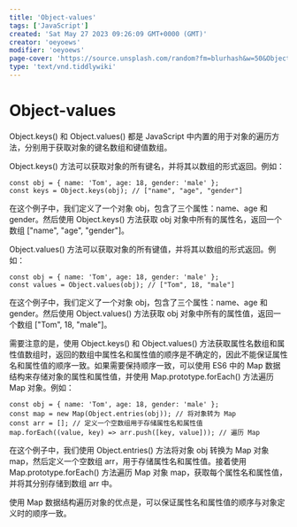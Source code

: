 ```yaml
---
title: 'Object-values'
tags: ['JavaScript']
created: 'Sat May 27 2023 09:26:09 GMT+0000 (GMT)'
creator: 'oeyoews'
modifier: 'oeyoews'
page-cover: 'https://source.unsplash.com/random?fm=blurhash&w=50&Object-values'
type: 'text/vnd.tiddlywiki'
---
```


# Object-values

Object.keys() 和 Object.values() 都是 JavaScript 中内置的用于对象的遍历方法，分别用于获取对象的键名数组和键值数组。

Object.keys() 方法可以获取对象的所有键名，并将其以数组的形式返回。例如：

```
const obj = { name: 'Tom', age: 18, gender: 'male' };
const keys = Object.keys(obj); // ["name", "age", "gender"]
```

在这个例子中，我们定义了一个对象 obj，包含了三个属性：name、age 和 gender。然后使用 Object.keys() 方法获取 obj 对象中所有的属性名，返回一个数组 ["name", "age", "gender"]。

Object.values() 方法可以获取对象的所有键值，并将其以数组的形式返回。例如：

```
const obj = { name: 'Tom', age: 18, gender: 'male' };
const values = Object.values(obj); // ["Tom", 18, "male"]
```

在这个例子中，我们定义了一个对象 obj，包含了三个属性：name、age 和 gender。然后使用 Object.values() 方法获取 obj 对象中所有的属性值，返回一个数组 ["Tom", 18, "male"]。

需要注意的是，使用 Object.keys() 和 Object.values() 方法获取属性名数组和属性值数组时，返回的数组中属性名和属性值的顺序是不确定的，因此不能保证属性名和属性值的顺序一致。如果需要保持顺序一致，可以使用 ES6 中的 Map 数据结构来存储对象的属性和属性值，并使用 Map.prototype.forEach() 方法遍历 Map 对象。例如：

```
const obj = { name: 'Tom', age: 18, gender: 'male' };
const map = new Map(Object.entries(obj)); // 将对象转为 Map
const arr = []; // 定义一个空数组用于存储属性名和属性值
map.forEach((value, key) => arr.push([key, value])); // 遍历 Map
```

在这个例子中，我们使用 Object.entries() 方法将对象 obj 转换为 Map 对象 map，然后定义一个空数组 arr，用于存储属性名和属性值。接着使用 Map.prototype.forEach() 方法遍历 Map 对象 map，获取每个属性名和属性值，并将其分别存储到数组 arr 中。

使用 Map 数据结构遍历对象的优点是，可以保证属性名和属性值的顺序与对象定义时的顺序一致。
